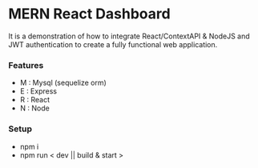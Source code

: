 # MERN React Dashboard
 It is a demonstration of how to integrate React/ContextAPI & NodeJS and JWT authentication to create a fully functional web application.
 
 ### Features ###
- M : Mysql (sequelize orm)
- E : Express
- R : React
- N : Node


 ### Setup ###
- npm i
- npm run < dev || build & start >
